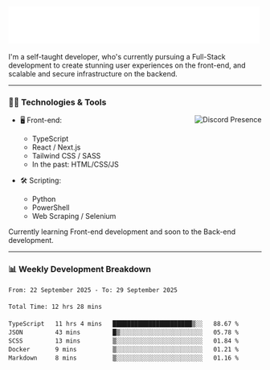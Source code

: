 <img src="assets/wave.svg" alt=":wave:" />

I'm a self-taught developer, who's currently pursuing a Full-Stack development to create stunning user experiences on the front-end, and scalable and secure infrastructure on the backend.

---

### 🧑‍💻 Technologies & Tools

<a href="https://discord.com/users/414304208649453568" target="_blank" rel="nofollow">
   <img src="https://lanyard-profile-readme.vercel.app/api/414304208649453568?idleMessage=Probably%20doing%20something%20else..." alt="Discord Presence" align="right">
</a>

- 🖥️ Front-end:

  - TypeScript
  - React / Next.js
  - Tailwind CSS / SASS
  - In the past: HTML/CSS/JS

- 🛠 Scripting:

  - Python
  - PowerShell
  - Web Scraping / Selenium

Currently learning Front-end development and soon to the Back-end development.

---

### 📊 Weekly Development Breakdown

<!--START_SECTION:waka-->

```txt
From: 22 September 2025 - To: 29 September 2025

Total Time: 12 hrs 28 mins

TypeScript   11 hrs 4 mins   ██████████████████████▒░░   88.67 %
JSON         43 mins         █▒░░░░░░░░░░░░░░░░░░░░░░░   05.78 %
SCSS         13 mins         ▒░░░░░░░░░░░░░░░░░░░░░░░░   01.84 %
Docker       9 mins          ▒░░░░░░░░░░░░░░░░░░░░░░░░   01.21 %
Markdown     8 mins          ▒░░░░░░░░░░░░░░░░░░░░░░░░   01.16 %
```

<!--END_SECTION:waka-->
